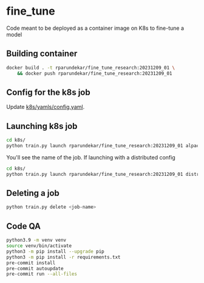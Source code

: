 # fine_tune
Code meant to be deployed as a container image on K8s to fine-tune a model

## Building container
```sh
docker build . -t rparundekar/fine_tune_research:20231209_01 \
    && docker push rparundekar/fine_tune_research:20231209_01
```
## Config for the k8s job
Update [k8s/yamls/config.yaml](k8s/yamls/config.yaml).

## Launching k8s job
```sh
cd k8s/
python train.py launch rparundekar/fine_tune_research:20231209_01 alpaca_peft.yaml
```
You'll see the name of the job. If launching with a distributed config
```sh
cd k8s/
python train.py launch rparundekar/fine_tune_research:20231209_01 distributed_default.yaml -d fsdp_single_worker.yaml
```


## Deleting a job
```sh
python train.py delete <job-name>
```

## Code QA
```sh
python3.9 -m venv venv
source venv/bin/activate
python3 -m pip install --upgrade pip
python3 -m pip install -r requirements.txt
pre-commit install
pre-commit autoupdate
pre-commit run --all-files
```
